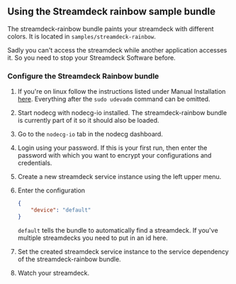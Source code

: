## Using the Streamdeck rainbow sample bundle

The streamdeck-rainbow bundle paints your streamdeck with different colors. It is located in `samples/streamdeck-rainbow`.

Sadly you can't access the streamdeck while another application accesses it. So you need to stop your Streamdeck Software before.

### Configure the Streamdeck Rainbow bundle

1. If you're on linux follow the instructions listed under Manual Installation [here](https://github.com/timothycrosley/streamdeck-ui/blob/master/README.md). Everything after the `sudo udevadm` command can be omitted.

2. Start nodecg with nodecg-io installed. The streamdeck-rainbow bundle is currently part of it so it should also be loaded.

3. Go to the `nodecg-io` tab in the nodecg dashboard.

4. Login using your password. If this is your first run, then enter the password with which you want to encrypt your configurations and credentials.

5. Create a new streamdeck service instance using the left upper menu.

6. Enter the configuration

    ```json
    {
        "device": "default"
    }
    ```

    `default` tells the bundle to automatically find a streamdeck. If you've multiple streamdecks you need to put in an id here.

7. Set the created streamdeck service instance to the service dependency of the streamdeck-rainbow bundle.

8. Watch your streamdeck.
